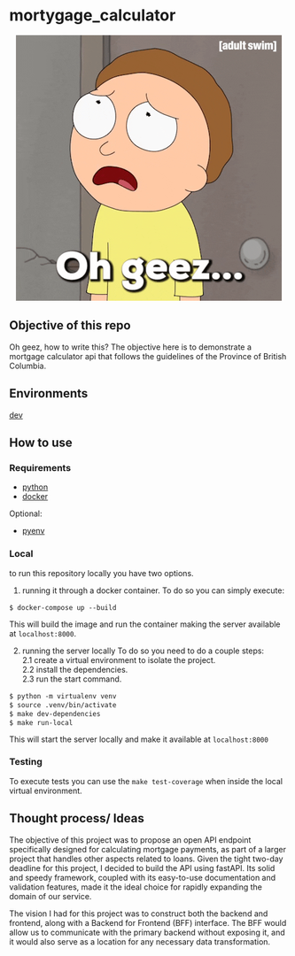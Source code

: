 # mortygage_calculator

<p align="center">
  <img src="https://raw.githubusercontent.com/LucasSRocha/mortygage_calculator/main/morty.gif" alt="morty oh gee" >
</p>

## Objective of this repo
Oh geez, how to write this?
The objective here is to demonstrate a mortgage calculator api that follows the guidelines of the Province of British Columbia.

## Environments
[dev](https://mortygagecalculator1-8rochalucas.b4a.run/docs)

## How to use
### Requirements
- [python](https://www.python.org/downloads/)
- [docker](https://www.docker.com/get-started/)

Optional:
- [pyenv](https://github.com/pyenv/pyenv)


### Local
to run this repository locally you have two options.
1. running it through a docker container.
To do so you can simply execute:
```shell
$ docker-compose up --build
```
This will build the image and run the container making the server available at `localhost:8000`.


2. running the server locally
To do so you need to do a couple steps:  
    2.1 create a virtual environment to isolate the project.  
    2.2 install the dependencies.  
    2.3 run the start command.  

```shell
$ python -m virtualenv venv
$ source .venv/bin/activate
$ make dev-dependencies 
$ make run-local
```
This will start the server locally and make it available at `localhost:8000`


### Testing
To execute tests you can use the `make test-coverage` when inside the local virtual environment.

## Thought process/ Ideas
The objective of this project was to propose an open API endpoint specifically designed for calculating mortgage payments, as part of a larger project that handles other aspects related to loans. Given the tight two-day deadline for this project, I decided to build the API using fastAPI. Its solid and speedy framework, coupled with its easy-to-use documentation and validation features, made it the ideal choice for rapidly expanding the domain of our service.

The vision I had for this project was to construct both the backend and frontend, along with a Backend for Frontend (BFF) interface. The BFF would allow us to communicate with the primary backend without exposing it, and it would also serve as a location for any necessary data transformation.

